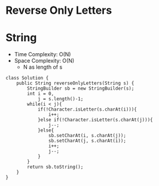 # Reverse Only Letters

# String

- Time Complexity: O(N)
- Space Complexity: O(N)
  - N as length of s

```
class Solution {
    public String reverseOnlyLetters(String s) {
        StringBuilder sb = new StringBuilder(s);
        int i = 0,
            j = s.length()-1;
        while(i < j){
            if(!Character.isLetter(s.charAt(i))){
                i++;
            }else if(!Character.isLetter(s.charAt(j))){
                j--;
            }else{
                sb.setCharAt(i, s.charAt(j));
                sb.setCharAt(j, s.charAt(i));
                i++;
                j--;
            }
        }
        return sb.toString();
    }
}
```
